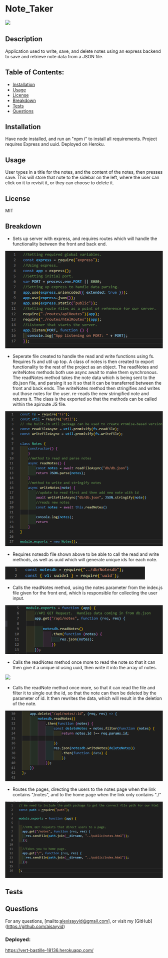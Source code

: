 # Note_Taker
  ![](https://img.shields.io/badge/License-MIT-blue)
  ## Description 
  Application used to write, save, and delete notes using an express backend to save and retrieve note data from a JSON file.
  ## Table of Contents:
  - [Installation](#Installation)
  - [Usage](#Usage)
  - [License](#License)
  - [Breakdown](#Breakdown)
  - [Tests](#Tests)
  - [Questions](#Questions)
  ## Installation
  Have node installed, and run an "npm i" to install all requirements. Project requires Express and uuid.  Deployed on Heroku.
  ## Usage
  User types in a title for the notes, and the content of the notes, then presses save.  This will store that note to the sidebar on the left, where the user can click on it to revisit it, or they can choose to delete it.
  ## License
  MIT
  ## Breakdown
  
  - Sets up server with express, and requires routes which will handle the functionality between the front and back end.
  
  ![](images/express_server.png)
  
  - Seperate file created to handle the read and write functions using fs.  Requires fs and util up top.  A class of notes is then created to export functionality to the rest of the project as an object.  The readNotes and writeNotes methods both use async await to make them synchronous.  The readNotes method takes the note data which is being sent to the db.json file, and parsing it so it so that it can be transferred between the front and back ends. The writeNotes method then stringifies and writes out those notes for the user. re-reads the new stringified note and returns it.  The class is the exported so that the methods can be called within the apiroute JS file.
  
  ![](images/notesdb.png)
  
  - Requires notesdb file shown above to be able to call the read and write methods, as well as uuid which will generate unique ids for each note.
  
  ![](images/requireapi.png)
  
  - Calls the readNotes method, using the notes parameter from the index.js file given for the front end, which is responsible for collecting the user input.
  
  ![](images/apirouteget.png)
  
  - Calls the readNotes method once more to read the note so that it can then give it a unique id using uuid, then write it into the array of notes.
  
  ![](images/apiroutepost.png)
  
  - Calls the readNote method once more, so that it can read the file and filter it to single out the id, so that the note can then be deleted by the parameter of id.  It then rewrites the data, which will result in the deletion of the note.
  
  ![](images/apidelete.png)
  
  - Routes the pages, directing the users to the notes page when the link contains "/notes", and to the home page when the link only contains "./"
  
  ![](images/htmlroutes.png)
  
  ## Tests
  
  ## Questions
  For any questions, [mailto:alexisayyid@gmail.com], or visit my [GitHub] (https://github.com/aisayyid) 
  
  ### Deployed:
  
  https://vert-bastille-18136.herokuapp.com/
 
